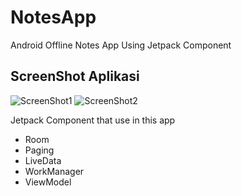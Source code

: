 # NotesApp
 Android Offline Notes App Using Jetpack Component
 
## ScreenShot Aplikasi
 ![ScreenShot1](https://drive.google.com/uc?export=view&id=1p9bMBS59YwBsAJ6902TGPe11oKWfFRpS)
 ![ScreenShot2](https://drive.google.com/uc?export=view&id=15GNEDq2RWvsmSWfehWPZ1i3uRzgEL2LV)
 
 Jetpack Component that use in this app
 * Room
 * Paging
 * LiveData
 * WorkManager
 * ViewModel
 
